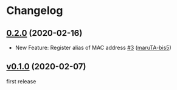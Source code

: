 # Changelog

## [0.2.0](https://github.com/maruTA-bis5/mattermost-plugin-wol/compare/v0.1.0...0.2.0) (2020-02-16)

* New Feature: Register alias of MAC address [#3](https://github.com/maruTA-bis5/mattermost-plugin-wol/pull/3) ([maruTA-bis5](https://github.com/maruTA-bis5))

## [v0.1.0](https://github.com/maruTA-bis5/mattermost-plugin-wol/compare/868ce8fc17ac...v0.1.0) (2020-02-07)
first release
